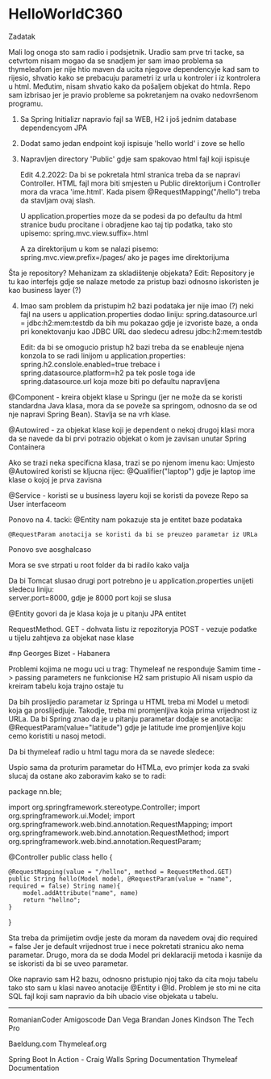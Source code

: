 # HelloWorldC360
Zadatak

Mali log onoga sto sam radio i podsjetnik.
Uradio sam prve tri tacke, sa cetvrtom nisam mogao da se snadjem jer sam imao problema 
sa thymeleafom jer nije htio maven da ucita njegove dependencyje
kad sam to rijesio, shvatio kako se prebacuju parametri iz urla u kontroler i iz kontrolera
u html. Međutim, nisam shvatio kako da pošaljem objekat do htmla.
Repo sam izbrisao jer je pravio probleme sa pokretanjem na ovako nedovršenom programu. 

1. Sa Spring Initializr napravio fajl sa WEB, H2 i još jednim database dependencyom JPA
2. Dodat samo jedan endpoint koji ispisuje 'hello world' i zove se hello
3. Napravljen directory 'Public' gdje sam spakovao html fajl koji ispisuje 

	Edit 4.2.2022: Da bi se pokretala html stranica treba da se napravi Controller.
	HTML fajl mora biti smjesten u Public direktorijum i Controller mora da vraca
	'ime.html'. Kada pisem @RequestMapping("/hello") treba da stavljam ovaj slash. 

	U application.properties moze da se podesi da po defaultu da html stranice 
	budu procitane i obradjene kao taj tip podatka, tako sto upisemo:
	spring.mvc.view.suffix=.html
	
	A za direktorijum u kom se nalazi pisemo:
	spring.mvc.view.prefix=/pages/ ako je pages ime direktorijuma

Šta je repository?
	Mehanizam za skladištenje objekata? 
	Edit: Repository je tu kao interfejs gdje se nalaze metode za pristup bazi
	odnosno iskoristen je kao business layer (?)

4. Imao sam problem da pristupim h2 bazi podataka jer nije imao (?) neki fajl na users
	u application.properties dodao liniju: 
		spring.datasource.url = jdbc:h2:mem:testdb
	da bih mu pokazao gdje je izvoriste baze, a onda pri konektovanju kao JDBC URL 
dao sledecu adresu 
		jdbc:h2:mem:testdb

	Edit: da bi se omogucio pristup h2 bazi treba da se enableuje njena konzola
	to se radi linijom u application.properties: spring.h2.conslole.enabled=true
	trebace i spring.datasource.platform=h2
	pa tek posle toga ide spring.datasource.url koja moze biti po defaultu napravljena

@Component - kreira objekt klase u Springu (jer ne može da se koristi standardna Java 
klasa, mora da se poveže sa springom, odnosno da se od nje napravi Spring Bean). Stavlja
se na vrh klase.

@Autowired - za objekat klase koji je dependent o nekoj drugoj klasi mora da se navede
da bi prvi potrazio objekat o kom je zavisan unutar Spring Containera 

Ako se trazi neka specificna klasa, trazi se po njenom imenu kao:
Umjesto @Autowired koristi se kljucna rijec:
@Qualifier("laptop") gdje je laptop ime klase o kojoj je prva zavisna 

@Service - koristi se u business layeru koji se koristi da poveze 
Repo sa User interfaceom 

Ponovo na 4. tacki: 
	@Entity nam pokazuje sta je entitet baze podataka

	@RequestParam anotacija se koristi da bi se preuzeo parametar iz URLa 

Ponovo sve aosghalcaso

Mora se sve strpati u root folder da bi radilo kako valja 


Da bi Tomcat slusao drugi port potrebno je u application.properties unijeti sledecu
liniju:   
	 server.port=8000, 
gdje je 8000 port koji se slusa 

@Entity govori da je klasa koja je u pitanju JPA entitet

RequestMethod. 
		  GET - dohvata listu iz repozitoryja
		  POST - vezuje podatke u tijelu zahtjeva za objekat nase klase

#np Georges Bizet - Habanera

Problemi kojima ne mogu uci u trag:
	Thymeleaf ne responduje 
	Samim time -> passing parameters ne funkcionise 
	H2 sam pristupio Ali nisam uspio da kreiram tabelu koja trajno ostaje tu

Da bih proslijedio parametar iz Springa u HTML treba mi Model u metodi koja ga 
proslijedjuje. 
Takodje, treba mi promjenljiva koja prima vrijednost iz URLa. Da bi Spring
znao da je u pitanju parametar dodaje se anotacija:
@RequestParam(value="latitude") gdje je latitude ime promjenljive koju cemo 
koristiti u nasoj metodi.

Da bi thymeleaf radio u html tagu mora da se navede sledece: 
<html xmlns:th="http://www.thymeleaf.org">

Uspio sama da proturim parametar do HTMLa, evo primjer koda za svaki slucaj da
ostane ako zaboravim kako se to radi:

package nn.ble;

import org.springframework.stereotype.Controller;
import org.springframework.ui.Model;
import org.springframework.web.bind.annotation.RequestMapping;
import org.springframework.web.bind.annotation.RequestMethod;
import org.springframework.web.bind.annotation.RequestParam;

@Controller
public class hello {

    @RequestMapping(value = "/hellno", method = RequestMethod.GET)
    public String hello(Model model, @RequestParam(value = "name", required = false) String name){
        model.addAttribute("name", name)
        return "hellno";
    }
}

Sta treba da primijetim ovdje jeste da moram da navedem ovaj dio required = false 
Jer je default vrijednost true i nece pokretati stranicu ako nema parametar.
Drugo, mora da se doda Model pri deklaraciji metoda i kasnije da se iskoristi da
bi se uveo parametar. 

Oke napravio sam H2 bazu, odnosno pristupio njoj tako da cita moju tabelu tako sto 
sam u klasi naveo anotacije @Entity i @Id. Problem je sto mi ne cita SQL fajl koji 
sam napravio da bih ubacio vise objekata u tabelu. 



------------------------------------------------------------------------------
RomanianCoder 
Amigoscode 
Dan Vega
Brandan Jones
Kindson The Tech Pro

Baeldung.com
Thymeleaf.org

Spring Boot In Action - Craig Walls
Spring Documentation
Thymeleaf Documentation
